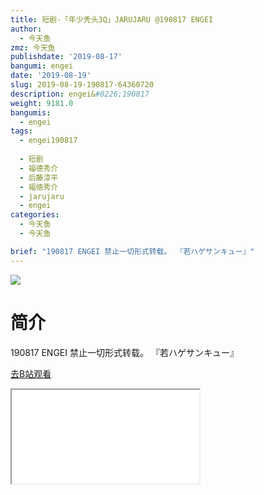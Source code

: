```yaml
---
title: 短剧-「年少秃头3Q」JARUJARU @190817 ENGEI
author:
  - 今天鱼
zmz: 今天鱼
publishdate: '2019-08-17'
bangumi: engei
date: '2019-08-19'
slug: 2019-08-19-190817-64360720
description: engei&#8226;190817
weight: 9181.0
bangumis:
  - engei
tags:
  - engei190817
 
  - 短剧
  - 福德秀介
  - 后藤淳平
  - 福徳秀介
  - jarujaru
  - engei
categories:
  - 今天鱼
  - 今天鱼

brief: "190817 ENGEI 禁止一切形式转载。 『若ハゲサンキュー』"
---
```

![](https://i.imgur.com/mcYZ9Gv.jpg)
# 简介  
190817 ENGEI
禁止一切形式转载。
『若ハゲサンキュー』  

[去B站观看](https://www.bilibili.com/video/av64360720/)
<div class ="resp-container"><iframe class="testiframe" src="//player.bilibili.com/player.html?aid=64360720"", scrolling="no", allowfullscreen="true" > </iframe></div> 
